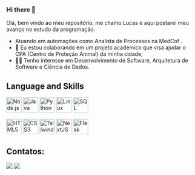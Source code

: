 ### Hi there 👦

Olá, bem vindo ao meu repositório, me chamo Lucas e aqui postarei meu avanço no estudo da programação.

- Atuando em automações como Analista de Processos na MedCof .
- 👥 Eu estou colaborando em um projeto academico que visa ajudar o CPA (Centro de Proteção Animal) da minha cidade;
- 👨‍💻 Tenho interesse em Desenvolvimento de Software, Arquitetura de Software e Ciência de Dados. 

## Language and Skills

<img loading="lazy" src="https://cdn.jsdelivr.net/gh/devicons/devicon@latest/icons/nodejs/nodejs-original.svg" width="40" height="40" title="Node.js"/> <img loading="lazy" src="https://cdn.jsdelivr.net/gh/devicons/devicon/icons/java/java-original.svg" width="40" height="40" title="Java"/> <img loading="lazy" src="https://cdn.jsdelivr.net/gh/devicons/devicon@latest/icons/python/python-original.svg" width="40" height="40" title="Python"/> <img loading="lazy" src="https://cdn.jsdelivr.net/gh/devicons/devicon/icons/linux/linux-original.svg" width="40" height="40" title="Linux"/> <img loading="lazy" src="https://cdn.jsdelivr.net/gh/devicons/devicon@latest/icons/sqldeveloper/sqldeveloper-original.svg" width="40" height="40" title="SQL Developer"/>

<img loading="lazy" src="https://cdn.jsdelivr.net/gh/devicons/devicon@latest/icons/html5/html5-original.svg" width="40" height="40" title="HTML5"/> <img loading="lazy" src="https://cdn.jsdelivr.net/gh/devicons/devicon@latest/icons/css3/css3-original.svg" width="40" height="40" title="CSS3"/> <img loading="lazy" src="https://cdn.jsdelivr.net/gh/devicons/devicon@latest/icons/tailwindcss/tailwindcss-original.svg" width="40" height="40" title="Tailwind CSS"/> <img loading="lazy" src="https://cdn.jsdelivr.net/gh/devicons/devicon@latest/icons/nextjs/nextjs-original.svg" width="40" height="40" title="NextJS"/> <img loading="lazy" src="https://cdn.jsdelivr.net/gh/devicons/devicon@latest/icons/flask/flask-original.svg" width="40" height="40" title="Flask"/>
                 
## Contatos:

<div>
<a href = "mailto:lucasmr910@gmail.com"><img loading="lazy" src="https://img.shields.io/badge/Gmail-D14836?style=for-the-badge&logo=gmail&logoColor=white" target="_blank"></a>
<a href="https://www.linkedin.com/in/lucasdmourasantos" target="_blank"><img loading="lazy" src="https://img.shields.io/badge/-LinkedIn-%230077B5?style=for-the-badge&logo=linkedin&logoColor=white" target="_blank"></a>   
</div>
